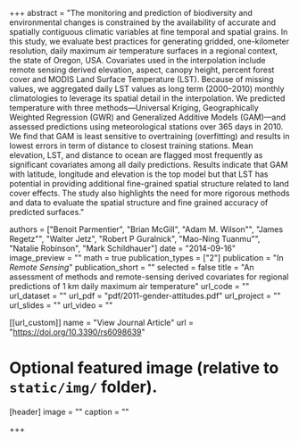 +++
abstract = "The monitoring and prediction of biodiversity and environmental changes is constrained by the availability of accurate and spatially contiguous climatic variables at fine temporal and spatial grains. In this study, we evaluate best practices for generating gridded, one-kilometer resolution, daily maximum air temperature surfaces in a regional context, the state of Oregon, USA. Covariates used in the interpolation include remote sensing derived elevation, aspect, canopy height, percent forest cover and MODIS Land Surface Temperature (LST). Because of missing values, we aggregated daily LST values as long term (2000–2010) monthly climatologies to leverage its spatial detail in the interpolation. We predicted temperature with three methods—Universal Kriging, Geographically Weighted Regression (GWR) and Generalized Additive Models (GAM)—and assessed predictions using meteorological stations over 365 days in 2010. We find that GAM is least sensitive to overtraining (overfitting) and results in lowest errors in term of distance to closest training stations. Mean elevation, LST, and distance to ocean are flagged most frequently as significant covariates among all daily predictions. Results indicate that GAM with latitude, longitude and elevation is the top model but that LST has potential in providing additional fine-grained spatial structure related to land cover effects. The study also highlights the need for more rigorous methods and data to evaluate the spatial structure and fine grained accuracy of predicted surfaces."

authors = ["Benoit Parmentier", "Brian McGill", "Adam M. Wilson"", "James Regetz"", "Walter Jetz", "Robert P Guralnick", "Mao-Ning Tuanmu"", "Natalie Robinson", "Mark Schildhauer"]
date = "2014-09-16"
image_preview = ""
math = true
publication_types = ["2"]
publication = "In *Remote Sensing*"
publication_short = ""
selected = false
title = "An assessment of methods and remote-sensing derived covariates for regional predictions of 1 km daily maximum air temperature"
url_code = ""
url_dataset = ""
url_pdf = "pdf/2011-gender-attitudes.pdf"
url_project = ""
url_slides = ""
url_video = ""

[[url_custom]]
name = "View Journal Article"
url = "https://doi.org/10.3390/rs6098639"

# Optional featured image (relative to `static/img/` folder).
[header]
image = ""
caption = ""

+++